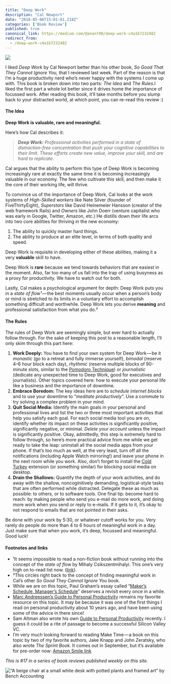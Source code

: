 ```yaml
---
title: "Deep Work"
description: "Cal Newport"
date: "2018-05-06T15:01:01.218Z"
categories: ['Book Review']
published: true
canonical_link: https://medium.com/@anant90/deep-work-c4a1b7232482
redirect_from:
  - /deep-work-c4a1b7232482
---
```


![](./asset-1.jpeg)

I liked _Deep Work_ by Cal Newport better than his other book, _So Good That They Cannot Ignore You,_ that I reviewed last week. Part of the reason is that I’m a huge productivity nerd who’s never happy with the systems I come up with. This book is broken down into two parts: _The Idea_ and _The Rules_.I liked the first part a whole lot better since it drives home the importance of focussed work. After reading this book, it’ll take months before you slump back to your distracted world, at which point, you can re-read this review :)

#### The Idea

**Deep Work is valuable, rare and meaningful.**

Here’s how Cal describes it:

> **_Deep Work:_** _Professional activities performed in a state of distraction-free concentration that push your cognitive capabilities to their limit. These efforts create new value, improve your skill, and are hard to replicate._

Cal argues that the ability to perform this type of Deep Work is becoming increasingly rare at exactly the same time it is becoming increasingly valuable in our economy. The few who cultivate this skill, and then make it the core of their working life, will thrive.

To convince us of the importance of Deep Work, Cal looks at the work systems of _High-Skilled workers_ like Nate Silver (founder of FiveThirtyEight), _Superstars_ like David Heinemeier Hansson (creator of the web framework Rails) and _Owners_ like John Doerr (venture capitalist who was early in Google, Twitter, Amazon, etc.) He distills down their life arcs into two core abilities for thriving in the new economy:

1.  The ability to quickly master hard things.
2.  The ability to produce at an elite level, in terms of both quality and speed.

Deep Work is requisite in developing either of these abilities, making it a very **valuable** skill to have.

Deep Work is **rare** because we tend towards behaviors that are easiest in the moment. Also, far too many of us fall into the trap of using busyness as a proxy for productivity. We have to watch out for both.

Lastly, Cal makes a psychological argument for depth: Deep Work puts you in a _state of flow¹_ — the best moments usually occur when a person’s body or mind is stretched to its limits in a voluntary effort to accomplish something difficult and worthwhile. Deep Work lets you derive **meaning** and professional satisfaction from what you do.²

#### The Rules

The rules of Deep Work are seemingly simple, but ever hard to actually follow through. For the sake of keeping this post to a reasonable length, I’ll only skim through this part here:

1.  **Work Deeply:** You have to find your own system for Deep Work — be it _monastic_ (go to a retreat and fully immerse yourself), _bimodal_ (reserve 4–6 hour block each day), _rhythmic_ (reserve multiple blocks of 90-minute slots, similar to the [Pomodoro Technique](https://en.wikipedia.org/wiki/Pomodoro_Technique)) or _journalistic_ (dedicate any unexpected time to Deep Work, good for executives and journalists). Other topics covered here: how to execute your personal life like a business and the importance of downtime.
2.  **Embrace Boredom:** The key ideas here are to _schedule internet blocks_ and to use your downtime to “_meditate productively_”. Use a commute to try solving a complex problem in your mind.
3.  **Quit Social Media:** Identify the main goals in your personal and professional lives and list the two or three most important activities that help you satisfy each goal. For each social media tool you are on, identify whether its impact on these activities is significantly positive, significantly negative, or minimal. _Delete your account_ unless the impact is significantly positive. Okay, admittedly, this step is extremely hard to follow through, so here’s more practical advice from me while we get ready to take the leap: uninstall all the social media apps from your phone. If that’s too much as well, at the very least, turn off all the notifications (including Apple Watch mirroring!) and leave your phone in the next room while you work. Also, don’t forget to install the [Cold Turkey](https://getcoldturkey.com) extension (or something similar) for blocking social media on desktop.
4.  **Drain the Shallows:** Quantify the depth of your work activities, and do away with the shallow, noncoginitively demanding, logistical-style tasks that are often performed while distracted. Delegate these as much as possible: to others, or to software tools. One final tip: become hard to reach: by making people who send you e-mail do more work, and doing more work when you send or reply to e-mails. If it gets to it, it’s okay to not respond to emails that are not pointed in their asks.

Be done with your work by 5:30, or whatever cutoff works for you. Very rarely do people do more than 4 to 6 hours of meaningful work in a day. Just make sure that when you work, it’s deep, focussed and meaningful. Good luck!

#### Footnotes and links

-   ¹It seems impossible to read a non-fiction book without running into the concept of the _state of flow_ by Mihaly Csikszentmihalyi. This one’s very high on to-read list now. ([link](https://smile.amazon.com/dp/0060920432?tag=marandsblo-20&camp=0&creative=0&linkCode=as1&creativeASIN=0060920432&adclass=1YPJ51PQ4NMETWMDDBWQ&)).
-   ²This circles right back to the concept of finding meaningful work in Cal’s other _So Good They Cannot Ignore You_ book.
-   While we are on this topic, Paul Graham’s essay called “[Maker’s Schedule, Manager’s Schedule](http://www.paulgraham.com/makersschedule.html)” deserves a revisit every once in a while.
-   [Marc Andreessen’s Guide to Personal Productivity](https://pmarchive.com/guide_to_personal_productivity.html) remains my favorite resource on this topic. It may be because it was one of the first things I read on personal productivity about 10 years ago, and have been using some of the advice in there since!
-   Sam Altman also wrote his own [Guide to Personal Productivity](https://blog.samaltman.com/productivity) recently. I guess it could be a rite of passage to become a successful Silicon Valley VC.
-   I’m very much looking forward to reading Make Time — a book on this topic by two of my favorite authors, Jake Knapp and John Zeratsky, who also wrote _The Sprint Book_. It comes out in September, but it’s available for pre-order now: [Amazon Smile link](https://smile.amazon.com/Make-Time-Distraction-Energy-Matters/dp/0525572422/ref=smi_www_rco2_go_smi_g1405964225?_encoding=UTF8&%2AVersion%2A=1&%2Aentries%2A=0&ie=UTF8)

_This is #17 in a series of book reviews published weekly on this site._

![“A beige chair at a small white desk with potted plants and framed art” by [Bench Accounting](https://unsplash.com/@benchaccounting)](./asset-2.png)

